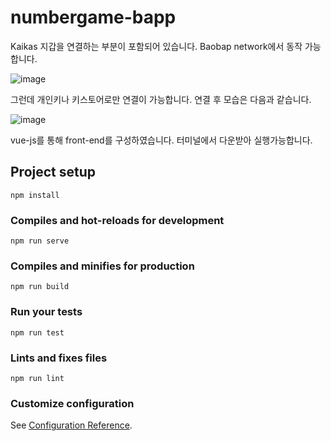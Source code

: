 # numbergame-bapp

Kaikas 지갑을 연결하는 부분이 포함되어 있습니다.
Baobap network에서 동작 가능합니다.

![image](https://user-images.githubusercontent.com/79504024/155177737-526eb81d-9ac6-4530-a577-38b208913ce3.png)

그런데 개인키나 키스토어로만 연결이 가능합니다.
연결 후 모습은 다음과 같습니다.

![image](https://user-images.githubusercontent.com/79504024/155178516-674ae196-c8f9-4830-9ba5-e0abb4423960.png)


vue-js를 통해 front-end를 구성하였습니다. 터미널에서 다운받아 실행가능합니다.

## Project setup
```
npm install
```

### Compiles and hot-reloads for development
```
npm run serve
```

### Compiles and minifies for production
```
npm run build
```

### Run your tests
```
npm run test
```

### Lints and fixes files
```
npm run lint
```

### Customize configuration
See [Configuration Reference](https://cli.vuejs.org/config/).
